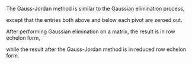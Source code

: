 The Gauss-Jordan method is similar to the Gaussian elimination process,

except that the entries both above and below each pivot are zeroed out. 

After performing Gaussian elimination on a matrix, the result is in row echelon form, 

while the result after the Gauss-Jordan method is in reduced row echelon form.
